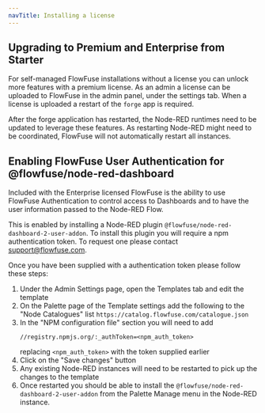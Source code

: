 ```yaml
---
navTitle: Installing a license
---
```


## Upgrading to Premium and Enterprise from Starter

For self-managed FlowFuse installations without a license you can unlock more
features with a premium license. As an admin a license can be uploaded to
FlowFuse in the admin panel, under the settings tab. When a license is uploaded
a restart of the `forge` app is required.

After the forge application has restarted, the Node-RED runtimes need to be
updated to leverage these features. As restarting Node-RED might need to be
coordinated, FlowFuse will not automatically restart all instances.


## Enabling FlowFuse User Authentication for @flowfuse/node-red-dashboard

Included with the Enterprise licensed FlowFuse is the ability to use 
FlowFuse Authentication to control access to Dashboards and to have the 
user information passed to the Node-RED Flow.

This is enabled by installing a Node-RED plugin `@flowfuse/node-red-dashboard-2-user-addon`.
To install this plugin you will require a npm authentication token. To request
one please contact <a href="mailto:support@flowfuse.com?subject=Dashboard 2 User addon">support@flowfuse.com</a>.

Once you have been supplied with a authentication token please follow these steps:

1. Under the Admin Settings page, open the Templates tab and edit the template
2. On the Palette page of the Template settings add the following to the "Node Catalogues" list `https://catalog.flowfuse.com/catalogue.json`
3. In the "NPM configuration file" section you will need to add
    ```
    //registry.npmjs.org/:_authToken=<npm_auth_token>
    ```
    replacing `<npm_auth_token>` with the token supplied earlier
4. Click on the "Save changes" button
5. Any existing Node-RED instances will need to be restarted to pick up the changes to the template
6. Once restarted you should be able to install the `@flowfuse/node-red-dashboard-2-user-addon` from the Palette Manage menu in the Node-RED instance.